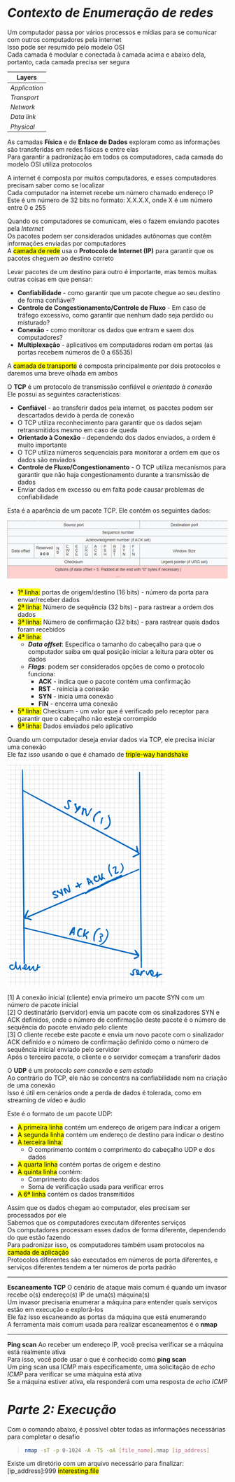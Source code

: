 # _**Contexto de Enumeração de redes**_
Um computador passa por vários processos e mídias para se comunicar com outros computadores pela internet  
Isso pode ser resumido pelo modelo OSI  
Cada camada é modular e conectada à camada acima e abaixo dela, portanto, cada camada precisa ser segura

| Layers |
| ---------- |
| _Application_ |
| _Transport_ |
| _Network_ |
| _Data link_ |
| _Physical_ |

As camadas **Física** e de **Enlace de Dados** exploram como as informações são transferidas em redes físicas e entre elas  
Para garantir a padronização em todos os computadores, cada camada do modelo OSI utiliza protocolos  

A internet é composta por muitos computadores, e esses computadores precisam saber como se localizar  
Cada computador na internet recebe um número chamado endereço IP  
Este é um número de 32 bits no formato: X.X.X.X, onde  X é um número entre 0 e 255  

Quando os computadores se comunicam, eles o fazem enviando pacotes pela _Internet_  
Os pacotes podem ser considerados unidades autônomas que contêm informações enviadas por computadores  
A <mark>camada de rede</mark> usa o **Protocolo de Internet (IP)** para garantir que os pacotes cheguem ao destino correto  

Levar pacotes de um destino para outro é importante, mas temos muitas outras coisas em que pensar:
* **Confiabilidade** - como garantir que um pacote chegue ao seu destino de forma confiável?
* **Controle de Congestionamento/Controle de Fluxo** - Em caso de tráfego excessivo, como garantir que nenhum dado seja perdido ou misturado?
* **Conexão** - como monitorar os dados que entram e saem dos computadores?
* **Multiplexação** - aplicativos em computadores rodam em portas (as portas recebem números de 0 a 65535)

A <mark>camada de transporte</mark> é composta principalmente por dois protocolos e daremos uma breve olhada em ambos  

O **TCP** é um protocolo de transmissão confiável e _orientado à conexão_  
Ele possui as seguintes características:
* **Confiável** - ao transferir dados pela internet, os pacotes podem ser descartados devido à perda de conexão
* O TCP utiliza reconhecimento para garantir que os dados sejam retransmitidos mesmo em caso de queda
* **Orientado à Conexão** - dependendo dos dados enviados, a ordem é muito importante
* O TCP utiliza números sequenciais para monitorar a ordem em que os dados são enviados
* **Controle de Fluxo/Congestionamento** - O TCP utiliza mecanismos para garantir que não haja congestionamento durante a transmissão de dados
* Enviar dados em excesso ou em falta pode causar problemas de confiabilidade

Esta é a aparência de um pacote TCP. Ele contém os seguintes dados:  

![](tcp_packet.jpg)

+ <mark>1ª linha:</mark> portas de origem/destino (16 bits) - número da porta para enviar/receber dados
+ <mark>2ª linha:</mark> Número de sequência (32 bits) - para rastrear a ordem dos dados
+ <mark>3ª linha:</mark> Número de confirmação (32 bits) - para rastrear quais dados foram recebidos
+ <mark>4ª linha:</mark>
  * _**Data offset**_: Especifica o tamanho do cabeçalho para que o computador saiba em qual posição iniciar a leitura para obter os dados
  * _**Flags**_: podem ser considerados opções de como o protocolo funciona:
    * **ACK** - indica que o pacote contém uma confirmação
    * **RST** - reinicia a conexão
    * **SYN** - inicia uma conexão
    * **FIN** - encerra uma conexão
+ <mark>5ª linha:</mark> Checksum - um valor que é verificado pelo receptor para garantir que o cabeçalho não esteja corrompido
+ <mark>6ª linha:</mark> Dados enviados pelo aplicativo

Quando um computador deseja enviar dados via TCP, ele precisa iniciar uma conexão  
Ele faz isso usando o que é chamado de <mark>triple-way handshake</mark>  

![](triple_handshake.jpg)

[1] A conexão inicial (cliente) envia primeiro um pacote SYN com um número de pacote inicial  
[2] O destinatário (servidor) envia um pacote com os sinalizadores SYN e ACK definidos, onde o número de confirmação deste pacote é o número de sequência do pacote enviado pelo cliente  
[3] O cliente recebe este pacote e envia um novo pacote com o sinalizador ACK definido e o número de confirmação definido como o número de sequência inicial enviado pelo servidor  
Após o terceiro pacote, o cliente e o servidor começam a transferir dados  

O **UDP** é um protocolo _sem conexão_ e _sem estado_  
Ao contrário do TCP, ele não se concentra na confiabilidade nem na criação de uma conexão  
Isso é útil em cenários onde a perda de dados é tolerada, como em streaming de vídeo e áudio  

Este é o formato de um pacote UDP:
+ <mark>A primeira linha</mark> contém um endereço de origem para indicar a origem
+ <mark>A segunda linha</mark> contém um endereço de destino para indicar o destino 
+ <mark>A terceira linha:</mark>
  * O comprimento contém o comprimento do cabeçalho UDP e dos dados
+ <mark>A quarta linha</mark> contém portas de origem e destino
+ <mark>A quinta linha</mark> contém:
  * Comprimento dos dados
  * Soma de verificação usada para verificar erros
+ <mark>A 6ª linha</mark> contém os dados transmitidos

Assim que os dados chegam ao computador, eles precisam ser processados ​​por ele  
Sabemos que os computadores executam diferentes serviços  
Os computadores processam esses dados de forma diferente, dependendo do que estão fazendo  
Para padronizar isso, os computadores também usam protocolos na <mark>camada de aplicação</mark>  
Protocolos diferentes são executados em números de porta diferentes, e serviços diferentes tendem a ter números de porta padrão  

***

**Escaneamento TCP**
O cenário de ataque mais comum é quando um invasor recebe o(s) endereço(s) IP de uma(s) máquina(s)  
Um invasor precisaria enumerar a máquina para entender quais serviços estão em execução e explorá-los  
Ele faz isso <makr>escaneando as portas da máquina que está enumerando</mark>  
A ferramenta mais comum usada para realizar escaneamentos é o **nmap**  

***

**Ping scan**
Ao receber um endereço IP, você precisa verificar se a máquina está realmente ativa  
Para isso, você pode usar o que é conhecido como **ping scan**  
Um ping scan usa ICMP mais especificamente, uma solicitação de _echo ICMP_ para verificar se uma máquina está ativa  
Se a máquina estiver ativa, ela responderá com uma resposta de _echo ICMP_  

# _**Parte 2: Execução**_
Com o comando abaixo, é possível obter todas as informações necessárias para completar o desafio
> ```bash
> nmap -sT -p 0-1024 -A -T5 -oA [file_name].nmap [ip_address]
> ```

Existe um diretório com um arquivo necessário para finalizar: [ip_address]:999
<mark>interesting.file</makr>
